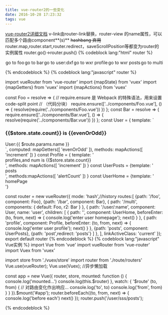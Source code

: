 ```yaml
---
title: vue-router2的一些变化
date: 2016-10-28 17:23:32
tags: vue
---
```

[vue-router2详细文档](http://router.vuejs.org/zh-cn/index.html)
v-link由router-link替换，router-view 的name属性，可以匹配多个路由component**(s)**
~~hashbang 弃用~~
router.map,router.start,router.redirect，saveScrollPosition等都变为router的实例属性
router.go()->router.push()
{% codeblock lang:"html" router %}
<p style="display: flex;justify-content:space-around;
    align-items:center;flex-flow:row wrap;align-content:flex-start;">
    <router-link to="/foo">go to foo</router-link>
    <router-link to="/bar">go to bar</router-link>
    <router-link to="/user/dxf">go to user:dxf</router-link>
    <router-link to="/user/wxr/profile">go to wxr profile</router-link>
    <router-link to="/user/wxr/posts">go to wxr posts</router-link>
    <router-link to="/multi">go to multi</router-link>
  </p>
  <transition name="fade" mode="out-in">
    <keep-alive>
      <router-view name="default"></router-view>
      <router-view name="r2"></router-view>
    </keep-alive>
  </transition>
{% endcodeblock %}
<!--more-->
{% codeblock lang:"javascript" router %}

import vueRouter from 'vue-router'
import {mapState} from 'vuex'
import {mapGetters} from 'vuex'
import {mapActions} from 'vuex'

const Foo = resolve => {
  // require.ensure 是 Webpack 的特殊语法，用来设置 code-split point
  // （代码分块）
  require.ensure(['../components/Foo.vue'], () => {
    resolve(require('../components/Foo.vue'))
  })
};
const Bar = resolve => {
  require.ensure(['../components/Bar.vue'], () => {
    resolve(require('../components/Bar.vue'))
  })
};
const User = {
  template: `<section>
  <h3>{{$store.state.count}} is {{evenOrOdd}}</h3>
  <div @click="increment">User:{{ $route.params.name }}</div>
  <router-view></router-view>
</section>`,
  computed: mapGetters([
    'evenOrOdd'
  ]),
  methods: mapActions([
    'increment'
  ])
}
const Profile = {
  template: '<div @click="increment">profiles,and num is {{$store.state.count}}</div>',
  methods: mapActions([
    'increment'
  ])
}
const UserPosts = {template: '<div @click="alertCount">posts</div>',
  methods:mapActions([
    'alertCount'
  ])
}
const UserHome = {template: '<div>homePage</div>'}


const router = new vueRouter({
  mode: 'hash',//history
  routes:[
    {path: '/foo', component: Foo},
    {path: '/bar', component: Bar},
    {
      path: '/multi', components: {
      default: Foo,
      r2: Bar
      }
    },
    {
      path: '/user/:name', component: User, name: 'user',
      children: [
        {
          path: '', component: UserHome,
          beforeEnter: (to, from, next) => {
            console.log('enter user homepage');
            next()
          }
        },
        {
          path: 'profile', component: Profile,
          beforeEnter: (to, from, next) => {
            console.log('enter user profile');
            next()
          }
        },
        {path: 'posts', component: UserPosts},
        {path: 'post',redirect: 'posts'}
      ]
    },
  ],
  linkActiveClass: 'current'
});
export default router
{% endcodeblock %}
{% codeblock lang:"javascript" Vue实例 %}
import  Vue from 'vue'
import vueRouter from 'vue-router'
import Vuex from 'vuex'

import store from './vuex/store'
import router from './route/routers'
Vue.use(vueRouter);
Vue.use(Vuex);
//异步懒加载

const app = new Vue({
  router,
  store,
  mounted: function () {
    console.log('mounted...')
    console.log(this.$router)
  },
  watch: {
    '$route' (to, from) {
      // 对路由变化作出响应...
      console.log('to', to)
      console.log('from', from)
    }
  }
}).$mount('#app');
router.beforeEach((to, from, next) => {
  console.log('before each')
  next()
});
router.push('/user/sss/posts');

{% endcodeblock %}